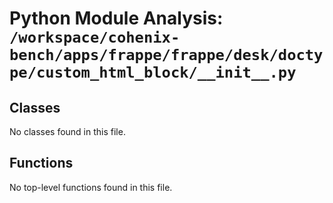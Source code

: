 # Python Module Analysis: `/workspace/cohenix-bench/apps/frappe/frappe/desk/doctype/custom_html_block/__init__.py`

## Classes

No classes found in this file.


## Functions

No top-level functions found in this file.
